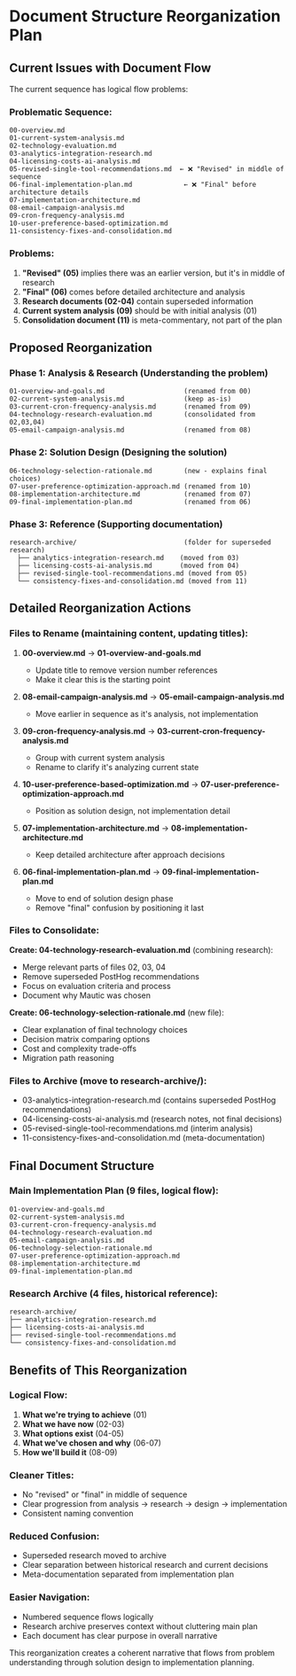 # Document Structure Reorganization Plan

## Current Issues with Document Flow

The current sequence has logical flow problems:

### **Problematic Sequence**:
```
00-overview.md
01-current-system-analysis.md
02-technology-evaluation.md
03-analytics-integration-research.md
04-licensing-costs-ai-analysis.md
05-revised-single-tool-recommendations.md  ← ❌ "Revised" in middle of sequence
06-final-implementation-plan.md             ← ❌ "Final" before architecture details
07-implementation-architecture.md
08-email-campaign-analysis.md
09-cron-frequency-analysis.md
10-user-preference-based-optimization.md
11-consistency-fixes-and-consolidation.md
```

### **Problems**:
1. **"Revised" (05)** implies there was an earlier version, but it's in middle of research
2. **"Final" (06)** comes before detailed architecture and analysis
3. **Research documents (02-04)** contain superseded information
4. **Current system analysis (09)** should be with initial analysis (01)
5. **Consolidation document (11)** is meta-commentary, not part of the plan

## Proposed Reorganization

### **Phase 1: Analysis & Research** (Understanding the problem)
```
01-overview-and-goals.md                    (renamed from 00)
02-current-system-analysis.md               (keep as-is)
03-current-cron-frequency-analysis.md       (renamed from 09)
04-technology-research-evaluation.md        (consolidated from 02,03,04)
05-email-campaign-analysis.md               (renamed from 08)
```

### **Phase 2: Solution Design** (Designing the solution)
```
06-technology-selection-rationale.md        (new - explains final choices)
07-user-preference-optimization-approach.md (renamed from 10)
08-implementation-architecture.md           (renamed from 07)
09-final-implementation-plan.md             (renamed from 06)
```

### **Phase 3: Reference** (Supporting documentation)
```
research-archive/                           (folder for superseded research)
  ├── analytics-integration-research.md    (moved from 03)
  ├── licensing-costs-ai-analysis.md       (moved from 04)
  ├── revised-single-tool-recommendations.md (moved from 05)
  └── consistency-fixes-and-consolidation.md (moved from 11)
```

## Detailed Reorganization Actions

### **Files to Rename** (maintaining content, updating titles):

1. **00-overview.md** → **01-overview-and-goals.md**
   - Update title to remove version number references
   - Make it clear this is the starting point

2. **08-email-campaign-analysis.md** → **05-email-campaign-analysis.md**
   - Move earlier in sequence as it's analysis, not implementation

3. **09-cron-frequency-analysis.md** → **03-current-cron-frequency-analysis.md**
   - Group with current system analysis
   - Rename to clarify it's analyzing current state

4. **10-user-preference-based-optimization.md** → **07-user-preference-optimization-approach.md**
   - Position as solution design, not implementation detail

5. **07-implementation-architecture.md** → **08-implementation-architecture.md**
   - Keep detailed architecture after approach decisions

6. **06-final-implementation-plan.md** → **09-final-implementation-plan.md**
   - Move to end of solution design phase
   - Remove "final" confusion by positioning it last

### **Files to Consolidate**:

**Create: 04-technology-research-evaluation.md** (combining research):
- Merge relevant parts of files 02, 03, 04
- Remove superseded PostHog recommendations
- Focus on evaluation criteria and process
- Document why Mautic was chosen

**Create: 06-technology-selection-rationale.md** (new file):
- Clear explanation of final technology choices
- Decision matrix comparing options
- Cost and complexity trade-offs
- Migration path reasoning

### **Files to Archive** (move to research-archive/):
- 03-analytics-integration-research.md (contains superseded PostHog recommendations)
- 04-licensing-costs-ai-analysis.md (research notes, not final decisions)
- 05-revised-single-tool-recommendations.md (interim analysis)
- 11-consistency-fixes-and-consolidation.md (meta-documentation)

## Final Document Structure

### **Main Implementation Plan** (9 files, logical flow):
```
01-overview-and-goals.md
02-current-system-analysis.md
03-current-cron-frequency-analysis.md
04-technology-research-evaluation.md
05-email-campaign-analysis.md
06-technology-selection-rationale.md
07-user-preference-optimization-approach.md
08-implementation-architecture.md
09-final-implementation-plan.md
```

### **Research Archive** (4 files, historical reference):
```
research-archive/
├── analytics-integration-research.md
├── licensing-costs-ai-analysis.md
├── revised-single-tool-recommendations.md
└── consistency-fixes-and-consolidation.md
```

## Benefits of This Reorganization

### **Logical Flow**:
1. **What we're trying to achieve** (01)
2. **What we have now** (02-03)
3. **What options exist** (04-05)
4. **What we've chosen and why** (06-07)
5. **How we'll build it** (08-09)

### **Cleaner Titles**:
- No "revised" or "final" in middle of sequence
- Clear progression from analysis → research → design → implementation
- Consistent naming convention

### **Reduced Confusion**:
- Superseded research moved to archive
- Clear separation between historical research and current decisions
- Meta-documentation separated from implementation plan

### **Easier Navigation**:
- Numbered sequence flows logically
- Research archive preserves context without cluttering main plan
- Each document has clear purpose in overall narrative

This reorganization creates a coherent narrative that flows from problem understanding through solution design to implementation planning.